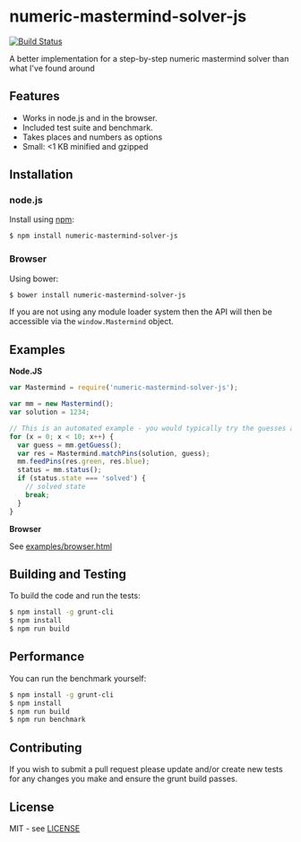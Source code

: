 # numeric-mastermind-solver-js

[![Build Status](https://secure.travis-ci.org/fansworld-claudio/numeric-mastermind-solver-js.png)](http://travis-ci.org/fansworld-claudio/numeric-mastermind-solver-js)

A better implementation for a step-by-step numeric mastermind solver than what I've found around

## Features

* Works in node.js and in the browser.
* Included test suite and benchmark.
* Takes places and numbers as options
* Small: <1 KB minified and gzipped

## Installation

### node.js

Install using [npm](http://npmjs.org/):

```bash
$ npm install numeric-mastermind-solver-js
```

### Browser

Using bower:

```bash
$ bower install numeric-mastermind-solver-js
```

If you are not using any module loader system then the API will then be accessible via the `window.Mastermind` object.

## Examples

**Node.JS**

```javascript
var Mastermind = require('numeric-mastermind-solver-js');

var mm = new Mastermind();
var solution = 1234;

// This is an automated example - you would typically try the guesses and feed the result pins
for (x = 0; x < 10; x++) {
  var guess = mm.getGuess();
  var res = Mastermind.matchPins(solution, guess);
  mm.feedPins(res.green, res.blue);
  status = mm.status();
  if (status.state === 'solved') {
    // solved state
    break;
  }
}
```

**Browser**

See [examples/browser.html](https://github.com/fansworld-claudio/numeric-mastermind-solver-js/blob/master/examples/browser.html)

## Building and Testing

To build the code and run the tests:

```bash
$ npm install -g grunt-cli
$ npm install
$ npm run build
```

## Performance

You can run the benchmark yourself:

```bash
$ npm install -g grunt-cli
$ npm install
$ npm run build
$ npm run benchmark
```

## Contributing

If you wish to submit a pull request please update and/or create new tests for any changes you make and ensure the grunt build passes.

## License

MIT - see [LICENSE](https://github.com/fansworld-claudio/numeric-mastermind-solver-js/blob/master/LICENSE)
